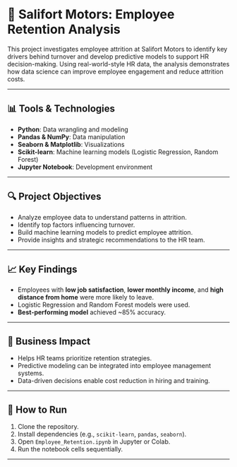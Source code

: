 # 🏢 Salifort Motors: Employee Retention Analysis

This project investigates employee attrition at Salifort Motors to identify key drivers behind turnover and develop predictive models to support HR decision-making. Using real-world-style HR data, the analysis demonstrates how data science can improve employee engagement and reduce attrition costs.

---

## 📊 Tools & Technologies

- **Python**: Data wrangling and modeling
- **Pandas & NumPy**: Data manipulation
- **Seaborn & Matplotlib**: Visualizations
- **Scikit-learn**: Machine learning models (Logistic Regression, Random Forest)
- **Jupyter Notebook**: Development environment

---

## 🔍 Project Objectives

- Analyze employee data to understand patterns in attrition.
- Identify top factors influencing turnover.
- Build machine learning models to predict employee attrition.
- Provide insights and strategic recommendations to the HR team.

---

## 📈 Key Findings

- Employees with **low job satisfaction**, **lower monthly income**, and **high distance from home** were more likely to leave.
- Logistic Regression and Random Forest models were used.
- **Best-performing model** achieved ~85% accuracy.

---

## 🚀 Business Impact

- Helps HR teams prioritize retention strategies.
- Predictive modeling can be integrated into employee management systems.
- Data-driven decisions enable cost reduction in hiring and training.

---

## 🧪 How to Run

1. Clone the repository.
2. Install dependencies (e.g., `scikit-learn`, `pandas`, `seaborn`).
3. Open `Employee_Retention.ipynb` in Jupyter or Colab.
4. Run the notebook cells sequentially.

---


